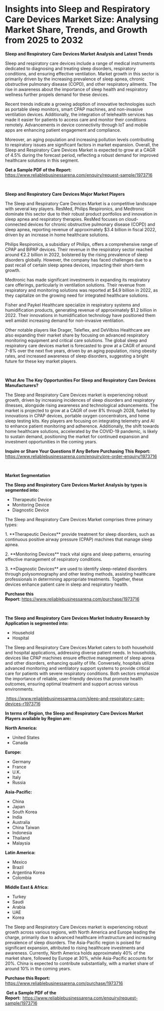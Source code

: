 <p><h1>Insights into Sleep and Respiratory Care Devices Market Size: Analysing Market Share, Trends, and Growth from 2025 to 2032</h1></p><p><strong>Sleep and Respiratory Care Devices Market Analysis and Latest Trends</strong></p>
<p><p>Sleep and respiratory care devices include a range of medical instruments dedicated to diagnosing and treating sleep disorders, respiratory conditions, and ensuring effective ventilation. Market growth in this sector is primarily driven by the increasing prevalence of sleep apnea, chronic obstructive pulmonary disease (COPD), and other respiratory ailments. The rise in awareness about the importance of sleep health and respiratory wellness further propels demand for these devices.</p><p>Recent trends indicate a growing adoption of innovative technologies such as portable sleep monitors, smart CPAP machines, and non-invasive ventilation devices. Additionally, the integration of telehealth services has made it easier for patients to access care and monitor their conditions remotely. Advancements in device connectivity through IoT and mobile apps are enhancing patient engagement and compliance.</p><p>Moreover, an aging population and increasing pollution levels contributing to respiratory issues are significant factors in market expansion. Overall, the Sleep and Respiratory Care Devices Market is expected to grow at a CAGR of 4.5% during the forecast period, reflecting a robust demand for improved healthcare solutions in this segment.</p></p>
<p><strong>Get a Sample PDF of the Report:&nbsp;</strong> <a href="https://www.reliablebusinessarena.com/enquiry/request-sample/1973716?utm_campaign=2564&utm_medium=2&utm_source=Github&utm_content=ia&utm_term=16042025&utm_id=sleep-and-respiratory-care-devices">https://www.reliablebusinessarena.com/enquiry/request-sample/1973716</a></p>
<p>&nbsp;</p>
<p><strong>Sleep and Respiratory Care Devices Major Market Players</strong></p>
<p><p>The Sleep and Respiratory Care Devices Market is a competitive landscape with several key players. ResMed, Philips Respironics, and Medtronic dominate this sector due to their robust product portfolios and innovation in sleep apnea and respiratory therapies. ResMed focuses on cloud-connected devices for chronic obstructive pulmonary disease (COPD) and sleep apnea, reporting revenue of approximately $3.4 billion in fiscal 2022, driven by an increase in home healthcare solutions.</p><p>Philips Respironics, a subsidiary of Philips, offers a comprehensive range of CPAP and BiPAP devices. Their revenue in the respiratory sector reached around €2.2 billion in 2022, bolstered by the rising prevalence of sleep disorders globally. However, the company has faced challenges due to a past recall of certain sleep apnea devices, impacting their short-term growth.</p><p>Medtronic has made significant investments in expanding its respiratory care offerings, particularly in ventilation solutions. Their revenue from respiratory and monitoring solutions was reported at $4.9 billion in 2022, as they capitalize on the growing need for integrated healthcare solutions.</p><p>Fisher and Paykel Healthcare specialize in respiratory systems and humidification products, generating revenue of approximately $1.2 billion in 2022. Their innovations in humidification technology have positioned them well amidst increasing demand for non-invasive ventilation.</p><p>Other notable players like Drager, Teleflex, and DeVilbiss Healthcare are also expanding their market share by focusing on advanced respiratory monitoring equipment and critical care solutions. The global sleep and respiratory care devices market is forecasted to grow at a CAGR of around 7-8% over the next five years, driven by an aging population, rising obesity rates, and increased awareness of sleep disorders, suggesting a bright future for these key market players.</p></p>
<p>&nbsp;</p>
<p><strong>What Are The Key Opportunities For Sleep and Respiratory Care Devices Manufacturers?</strong></p>
<p><p>The Sleep and Respiratory Care Devices market is experiencing robust growth, driven by increasing incidences of sleep disorders and respiratory illnesses, alongside rising awareness and technological advancements. The market is projected to grow at a CAGR of over 8% through 2028, fueled by innovations in CPAP devices, portable oxygen concentrators, and home sleep testing kits. Key players are focusing on integrating telemetry and AI to enhance patient monitoring and adherence. Additionally, the shift towards home healthcare solutions, accelerated by the COVID-19 pandemic, is likely to sustain demand, positioning the market for continued expansion and investment opportunities in the coming years.</p></p>
<p><strong>Inquire or Share Your Questions If Any Before Purchasing This Report:</strong> <a href="https://www.reliablebusinessarena.com/enquiry/pre-order-enquiry/1973716?utm_campaign=2564&utm_medium=2&utm_source=Github&utm_content=ia&utm_term=16042025&utm_id=sleep-and-respiratory-care-devices">https://www.reliablebusinessarena.com/enquiry/pre-order-enquiry/1973716</a></p>
<p>&nbsp;</p>
<p><strong>Market Segmentation</strong></p>
<p><strong>The Sleep and Respiratory Care Devices Market Analysis by types is segmented into:</strong></p>
<p><ul><li>Therapeutic Device</li><li>Monitoring Device</li><li>Diagnostic Device</li></ul></p>
<p><p>The Sleep and Respiratory Care Devices Market comprises three primary types: </p><p>1. **Therapeutic Devices** provide treatment for sleep disorders, such as continuous positive airway pressure (CPAP) machines that manage sleep apnea. </p><p>2. **Monitoring Devices** track vital signs and sleep patterns, ensuring effective management of respiratory conditions. </p><p>3. **Diagnostic Devices** are used to identify sleep-related disorders through polysomnography and other testing methods, assisting healthcare professionals in determining appropriate treatments. Together, these devices enhance patient care in sleep and respiratory health.</p></p>
<p><strong>Purchase this Report:&nbsp;</strong><a href="https://www.reliablebusinessarena.com/purchase/1973716?utm_campaign=2564&utm_medium=2&utm_source=Github&utm_content=ia&utm_term=16042025&utm_id=sleep-and-respiratory-care-devices">https://www.reliablebusinessarena.com/purchase/1973716</a></p>
<p>&nbsp;</p>
<p><strong>The Sleep and Respiratory Care Devices Market Industry Research by Application is segmented into:</strong></p>
<p><ul><li>Household</li><li>Hospital</li></ul></p>
<p><p>The Sleep and Respiratory Care Devices Market caters to both household and hospital applications, addressing diverse patient needs. In households, devices like CPAP machines ensure effective management of sleep apnea and other disorders, enhancing quality of life. Conversely, hospitals utilize advanced monitoring and ventilatory support systems to provide critical care for patients with severe respiratory conditions. Both sectors emphasize the importance of reliable, user-friendly devices that promote health outcomes, ensuring optimal treatment and support across various environments.</p></p>
<p><a href="https://www.reliablebusinessarena.com/sleep-and-respiratory-care-devices-r1973716?utm_campaign=2564&utm_medium=2&utm_source=Github&utm_content=ia&utm_term=16042025&utm_id=sleep-and-respiratory-care-devices">&nbsp;https://www.reliablebusinessarena.com/sleep-and-respiratory-care-devices-r1973716</a></p>
<p><strong>In terms of Region, the Sleep and Respiratory Care Devices Market Players available by Region are:</strong></p>
<p>
    <p> <strong> North America: </strong>
        <ul>
            <li>United States</li>
            <li>Canada</li>
        </ul>
        </p> 
    <p> <strong> Europe: </strong>
        <ul>
            <li>Germany</li>
            <li>France</li>
            <li>U.K.</li>
            <li>Italy</li>
            <li>Russia</li>
        </ul>
        </p> 
    <p> <strong> Asia-Pacific: </strong>
        <ul>
            <li>China</li>
            <li>Japan</li>
            <li>South Korea</li>
            <li>India</li>
            <li>Australia</li>
            <li>China Taiwan</li>
            <li>Indonesia</li>
            <li>Thailand</li>
            <li>Malaysia</li>
        </ul>
        </p> 
    <p> <strong> Latin America: </strong>
        <ul>
            <li>Mexico</li>
            <li>Brazil</li>
            <li>Argentina Korea</li>
            <li>Colombia</li>
        </ul>
        </p> 
    <p> <strong> Middle East & Africa: </strong>
        <ul>
            <li>Turkey</li>
            <li>Saudi</li>
            <li>Arabia</li>
            <li>UAE</li>
            <li>Korea</li>
        </ul>
    </p>
    </p>
<p><p>The Sleep and Respiratory Care Devices market is experiencing robust growth across various regions, with North America and Europe leading the charge, primarily due to advanced healthcare infrastructure and increasing prevalence of sleep disorders. The Asia-Pacific region is poised for significant expansion, attributed to rising healthcare investments and awareness. Currently, North America holds approximately 40% of the market share, followed by Europe at 30%, while Asia-Pacific accounts for 20%. China is expected to contribute substantially, with a market share of around 10% in the coming years.</p></p>
<p><strong>Purchase this Report: </strong><a href="https://www.reliablebusinessarena.com/purchase/1973716?utm_campaign=2564&utm_medium=2&utm_source=Github&utm_content=ia&utm_term=16042025&utm_id=sleep-and-respiratory-care-devices">https://www.reliablebusinessarena.com/purchase/1973716</a></p>
<p>&nbsp;<strong>Get a Sample PDF of the Report:&nbsp;&nbsp;</strong><a href="https://www.reliablebusinessarena.com/enquiry/request-sample/1973716?utm_campaign=2564&utm_medium=2&utm_source=Github&utm_content=ia&utm_term=16042025&utm_id=sleep-and-respiratory-care-devices">https://www.reliablebusinessarena.com/enquiry/request-sample/1973716</a></p>
<p><strong></strong></p>
<p><p></p><p></p><p></p></p>